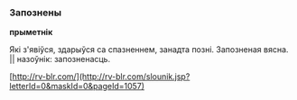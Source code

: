 ### Запознены
**прыметнік**

Які з'явіўся, здарыўся са спазненнем, занадта позні. Запозненая вясна. || назоўнік: запозненасць.

<a rel="author">[http://rv-blr.com/](http://rv-blr.com/slounik.jsp?letterId=0&maskId=0&pageId=1057)</a>
